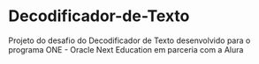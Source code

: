 # Decodificador-de-Texto
Projeto do desafio do Decodificador de Texto desenvolvido para o programa ONE - Oracle Next Education em parceria com a Alura
